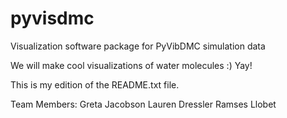 # pyvisdmc
Visualization software package for PyVibDMC simulation data

We will make cool visualizations of water molecules :) Yay!

This is my edition of the README.txt file.

Team Members:
Greta Jacobson
Lauren Dressler
Ramses Llobet

